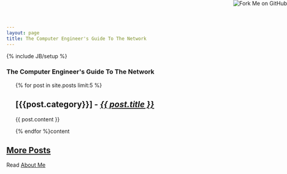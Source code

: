 ```yaml
---
layout: page
title: The Computer Engineer's Guide To The Network
---
```

{% include JB/setup %}
<a href="https://github.com/pasqualedagostino"><img style="position: absolute; top: 0; right: 0; border: 0;" src="https://s3.amazonaws.com/github/ribbons/forkme_right_red_aa0000.png" alt="Fork Me on GitHub"></a>
### The Computer Engineer's Guide To The Network
<ul class="posts">
{% for post in site.posts limit:5 %}
<article>
<h2>[{{post.category}}] - <em><a href="{{ BASE_PATH }}{{ post.url }}">{{ post.title }}</a></em></h2>
<p>{{ post.content }}</p>
</article>
{% endfor %}content</ul>

<h2><a href="archive.html">More Posts</a></h2>

Read [About Me](http://pasqualedagostino.github.io/intro/2013/06/22/about-me/)
